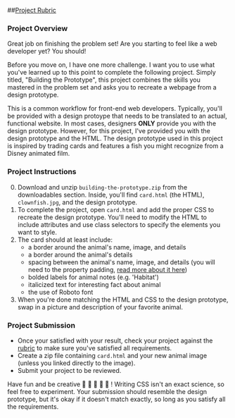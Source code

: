 ##[Project Rubric](https://review.udacity.com/#!/projects/7428479271/rubric)

### Project Overview

Great job on finishing the problem set! Are you starting to feel like a web developer yet? You should!

Before you move on, I have one more challenge. I want you to use what you've learned up to this point to complete the following project. Simply titled, "Building the Prototype", this project combines the skills you mastered in the problem set and asks you to recreate a webpage from a design prototype.

This is a common workflow for front-end web developers. Typically, you'll be provided with a design protoype that needs to be translated to an actual, functional website. In most cases, designers **ONLY** provide you with the design prototype. However, for this project, I've provided you with the design prototype and the HTML. The design prototype used in this project is inspired by trading cards and features a fish you might recognize from a Disney animated film.

### Project Instructions

0. Download and unzip `building-the-prototype.zip` from the downloadables section. Inside, you'll find `card.html` (the HTML), `clownfish.jpg`, and the design prototype.
1. To complete the project, open `card.html` and add the proper CSS to recreate the design prototype. You'll need to modify the HTML to include attributes and use class selectors to specify the elements you want to style.
2. The card should at least include:
    - a border around the animal's name, image, and details
    - a border around the animal's details
    - spacing between the animal's name, image, and details (you will need to the property padding, [read more about it here](https://developer.mozilla.org/en-US/docs/Web/CSS/padding))
    - bolded labels for animal notes (e.g. 'Habitat')
    - italicized text for interesting fact about animal
    - the use of Roboto font
3. When you're done matching the HTML and CSS to the design prototype, swap in a picture and description of your favorite animal.

### Project Submission

* Once your satisfied with your result, check your project against the [rubric](https://review.udacity.com/#!/projects/7428479271/rubric) to make sure you've satisfied all requirements.
* Create a zip file containing `card.html` and your new animal image (unless you linked directly to the image).
* Submit your project to be reviewed.

Have fun and be creative 🐠 🐍 🐅 🐼 🐫 ! Writing CSS isn't an exact science, so feel free to experiment. Your submission should resemble the design prototype, but it's okay if it doesn't match exactly, so long as you satisfy all the requirements.